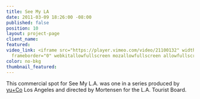 ```yaml
---
title: See My LA
date: 2011-03-09 18:26:00 -08:00
published: false
position: 10
layout: project-page
client_name: 
featured: 
video_link: <iframe src="https://player.vimeo.com/video/21100132" width="640" height="480"
  frameborder="0" webkitallowfullscreen mozallowfullscreen allowfullscreen></iframe>
color: no-bkg
thumbnail_featured: 
---
```


This commercial spot for See My L.A. was one in a series produced by [yu+Co](http://yuco.com) Los Angeles and directed by Mortensen for the L.A. Tourist Board.
